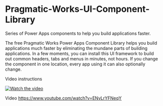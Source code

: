 # Pragmatic-Works-UI-Component-Library
Series of Power Apps components to help you build applications faster.

The free Pragmatic Works Power Apps Component Library helps you build applications much faster by eliminating the mundane parts of building applications. In a few moments, you can install this UI framework to build out common headers, tabs and menus in minutes, not hours. If you change the component in one location, every app using it can also optionally change.

Video instructions

[![Watch the video](https://img.youtube.com/vi/ENvLrYFNeqY/maxresdefault.jpg)](https://www.youtube.com/watch?v=ENvLrYFNeqY)

Video
https://www.youtube.com/watch?v=ENvLrYFNeqY



